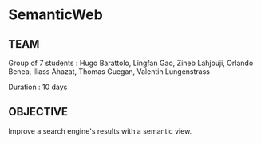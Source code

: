 # SemanticWeb

TEAM
---
Group of 7 students : Hugo Barattolo, Lingfan Gao, Zineb Lahjouji, Orlando Benea, Iliass Ahazat, Thomas Guegan, Valentin Lungenstrass

Duration : 10 days

OBJECTIVE
----
Improve a search engine's results with a semantic view.
